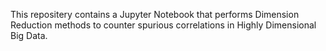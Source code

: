 This repositery contains a Jupyter Notebook that performs Dimension Reduction methods to counter spurious correlations in Highly Dimensional Big Data.
